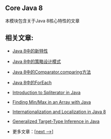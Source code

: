 ## Core Java 8

本模块包含关于Java 8核心特性的文章

## 相关文章:

- [Java 8中的新特性](docs/Java8中的新特性.md)
- [Java 8中的策略设计模式](docs/Java8中的策略设计模式.md)
- [Java 8中的Comparator.comparing方法](docs/Java8中的Comparator.comparing方法.md)
- [Java 8中的ForEach](docs/Java8中的ForEach.md)
- [Introduction to Spliterator in Java](docs/Java中的Spliterator介绍.md)
- [Finding Min/Max in an Array with Java](docs/使用Java在数组中查找最小值和最大值.md)
- [Internationalization and Localization in Java 8]()
- [Generalized Target-Type Inference in Java](docs/Java中的泛型目标类型推断.md)

- 更多文章：[[next -->]](../java8-2/README.md)